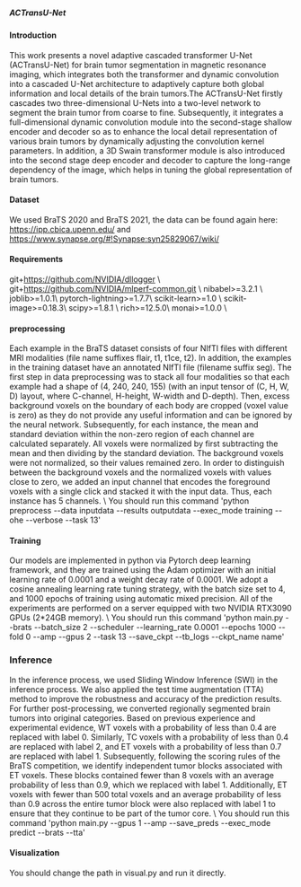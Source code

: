
##### ACTransU-Net

#### Introduction
This work presents a novel adaptive cascaded transformer U-Net (ACTransU-Net) for brain tumor segmentation in magnetic resonance imaging, which integrates both the transformer and dynamic convolution into a cascaded U-Net architecture to adaptively capture both global information and local details of the brain tumors.The ACTransU-Net firstly cascades two three-dimensional U-Nets into a two-level network to segment the brain tumor from coarse to fine. Subsequently, it integrates a full-dimensional dynamic convolution module into the second-stage shallow encoder and decoder so as to enhance the local detail representation of various brain tumors by dynamically adjusting the convolution kernel parameters. In addition, a 3D Swain transformer module is also introduced into the second stage deep encoder and decoder to capture the long-range dependency of the image, which helps in tuning the global representation of brain tumors.

#### Dataset
We used BraTS 2020 and BraTS 2021, the data can be found again here: https://ipp.cbica.upenn.edu/ and https://www.synapse.org/#!Synapse:syn25829067/wiki/

#### Requirements
git+https://github.com/NVIDIA/dllogger \ 
git+https://github.com/NVIDIA/mlperf-common.git \ 
nibabel>=3.2.1 \ 
joblib>=1.0.1\ 
pytorch-lightning>=1.7.7\ 
scikit-learn>=1.0 \ 
scikit-image>=0.18.3\ 
scipy>=1.8.1 \ 
rich>=12.5.0\ 
monai>=1.0.0 \

#### preprocessing
Each example in the BraTS dataset consists of four NIfTI files with different MRI modalities (file name suffixes flair, t1, t1ce, t2). In addition, the examples in the training dataset have an annotated NIfTI file (filename suffix seg). The first step in data preprocessing was to stack all four modalities so that each example had a shape of (4, 240, 240, 155) (with an input tensor of (C, H, W, D) layout, where C-channel, H-height, W-width and D-depth). Then, excess background voxels on the boundary of each body are cropped (voxel value is zero) as they do not provide any useful information and can be ignored by the neural network. Subsequently, for each instance, the mean and standard deviation within the non-zero region of each channel are calculated separately. All voxels were normalized by first subtracting the mean and then dividing by the standard deviation. The background voxels were not normalized, so their values remained zero. In order to distinguish between the background voxels and the normalized voxels with values close to zero, we added an input channel that encodes the foreground voxels with a single click and stacked it with the input data. Thus, each instance has 5 channels. \ 
You should run this command 'python preprocess --data inputdata --results outputdata --exec_mode training --ohe --verbose --task 13'

#### Training
Our models are implemented in python via Pytorch deep learning framework, and they are trained using the Adam optimizer with an initial learning rate of 0.0001 and a weight decay rate of 0.0001. We adopt a cosine annealing learning rate tuning strategy, with the batch size set to 4, and 1000 epochs of training using automatic mixed precision. All of the experiments are performed on a server equipped with two NVIDIA RTX3090 GPUs (2*24GB memory). \ 
You should run this command 'python main.py --brats --batch_size 2 --scheduler --learning_rate 0.0001 --epochs 1000 --fold 0 --amp --gpus 2 --task 13 --save_ckpt --tb_logs --ckpt_name name'

### Inference
In the inference process, we used Sliding Window Inference (SWI) in the inference process. We also applied the test time augmentation (TTA) method to improve the robustness and accuracy of the prediction results. For further post-processing, we converted regionally segmented brain tumors into original categories. Based on previous experience and experimental evidence, WT voxels with a probability of less than 0.4 are replaced with label 0. Similarly, TC voxels with a probability of less than 0.4 are replaced with label 2, and ET voxels with a probability of less than 0.7 are replaced with label 1. Subsequently, following the scoring rules of the BraTS competition, we identify independent tumor blocks associated with ET voxels. These blocks contained fewer than 8 voxels with an average probability of less than 0.9, which we replaced with label 1. Additionally, ET voxels with fewer than 500 total voxels and an average probability of less than 0.9 across the entire tumor block were also replaced with label 1 to ensure that they continue to be part of the tumor core. \ 
You should run this command 'python main.py --gpus 1 --amp --save_preds --exec_mode predict --brats --tta'

#### Visualization
You should change the path in visual.py and run it directly.
